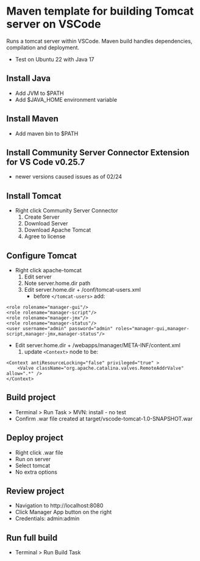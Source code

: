 # Maven template for building Tomcat server on VSCode
Runs a tomcat server within VSCode.  Maven build handles dependencies, compilation and deployment.
* Test on Ubuntu 22 with Java 17
## Install Java
* Add JVM to $PATH
* Add $JAVA_HOME environment variable
## Install Maven
* Add maven bin to $PATH
## Install Community Server Connector Extension for VS Code  v0.25.7
* newer versions caused issues as of 02/24
## Install Tomcat
* Right click Community Server Connector
    1. Create Server
    2. Download Server
    3. Download Apache Tomcat
    4. Agree to license
## Configure Tomcat
* Right click apache-tomcat
    1. Edit server
    2. Note server.home.dir path
    3. Edit server.home.dir + /conf/tomcat-users.xml
        - before `</tomcat-users>` add:
```        
<role rolename="manager-gui"/>
<role rolename="manager-script"/>
<role rolename="manager-jmx"/>
<role rolename="manager-status"/>
<user username="admin" password="admin" roles="manager-gui,manager-script,manager-jmx,manager-status"/>
```
* Edit server.home.dir + /webapps/manager/META-INF/content.xml
    1. update `<Context>` node to be:
```
<Context antiResourceLocking="false" privileged="true" >
    <Valve className="org.apache.catalina.valves.RemoteAddrValve" allow=".*" />
</Context>
```
## Build project
* Terminal > Run Task > MVN: install - no test
* Confirm .war file created at target/vscode-tomcat-1.0-SNAPSHOT.war
## Deploy project
* Right click .war file
* Run on server
* Select tomcat
* No extra options
## Review project
* Navigation to http://localhost:8080
* Click Manager App button on the right
* Credentials: admin:admin
## Run full build
* Terminal > Run Build Task
